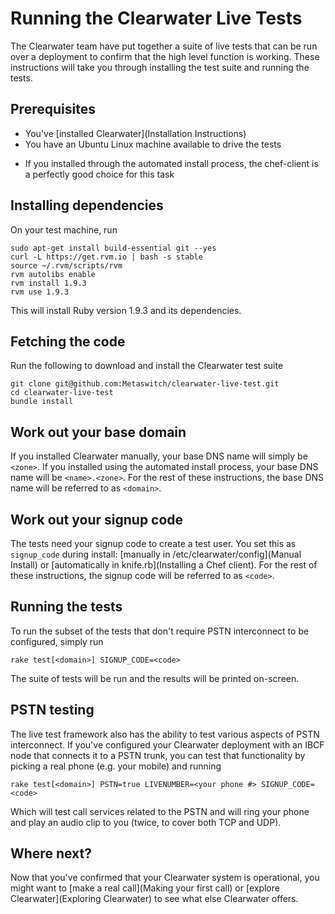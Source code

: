 # Running the Clearwater Live Tests

The Clearwater team have put together a suite of live tests that can be run over a deployment to confirm that the high level function is working.  These instructions will take you through installing the test suite and running the tests.

## Prerequisites

* You've [installed Clearwater](Installation Instructions)
* You have an Ubuntu Linux machine available to drive the tests
 - If you installed through the automated install process, the chef-client is a perfectly good choice for this task

## Installing dependencies

On your test machine, run

    sudo apt-get install build-essential git --yes
    curl -L https://get.rvm.io | bash -s stable
    source ~/.rvm/scripts/rvm
    rvm autolibs enable
    rvm install 1.9.3
    rvm use 1.9.3

This will install Ruby version 1.9.3 and its dependencies.

## Fetching the code

Run the following to download and install the Clearwater test suite

    git clone git@github.com:Metaswitch/clearwater-live-test.git
    cd clearwater-live-test
    bundle install

## Work out your base domain

If you installed Clearwater manually, your base DNS name will simply be `<zone>`. If you installed using the automated install process, your base DNS name will be `<name>.<zone>`. For the rest of these instructions, the base DNS name will be referred to as `<domain>`.

## Work out your signup code

The tests need your signup code to create a test user.
You set this as `signup_code` during install:
[manually in /etc/clearwater/config](Manual Install)
or [automatically in knife.rb](Installing a Chef client). For the rest of these instructions, the
signup code will be referred to as `<code>`.

## Running the tests

To run the subset of the tests that don't require PSTN interconnect to be configured, simply run

    rake test[<domain>] SIGNUP_CODE=<code>

The suite of tests will be run and the results will be printed on-screen.

## PSTN testing

The live test framework also has the ability to test various aspects of PSTN interconnect.  If you've configured your Clearwater deployment with an IBCF node that connects it to a PSTN trunk, you can test that functionality by picking a real phone (e.g. your mobile) and running

    rake test[<domain>] PSTN=true LIVENUMBER=<your phone #> SIGNUP_CODE=<code>

Which will test call services related to the PSTN and will ring your phone and play an audio clip to you (twice, to cover both TCP and UDP).

## Where next?

Now that you've confirmed that your Clearwater system is operational, you might want to [make a real call](Making your first call) or [explore Clearwater](Exploring Clearwater) to see what else Clearwater offers.
